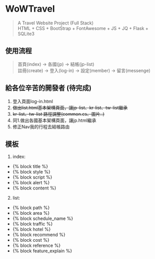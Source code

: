 # WoWTravel
>A Travel Website Project (Full Stack)<br>
>HTML + CSS + BootStrap + FontAwesome + JS + JQ + Flask + SQLite3

## 使用流程
>首頁(index) -> 各國(jp) -> 結帳(jp-list)<br>
>註冊(create) -> 登入(log-in) -> 設定(member) -> 留言(messenge)

## 給各位辛苦的開發者 (待完成)
1. 登入頁面log-in.html<br>
2. <s>做出list.html基本架構頁面，讓jp-list、kr-list、tw-list繼承</s><br>
3. <s>kr-list、tw-list 路徑調整(common.cs、圖片..)</s><br>
4. 同1.做出各國基本架構頁面，讓jp.html繼承<br>
5. 修正Nav我的行程去結帳路由<br>

## 模板
1. index:<br>
- {% block title %}
- {% block style %}
- {% block script %}
- {% block alert %}
- {% block content %}
2. list:<br>
- {% block path %}
- {% block area %}
- {% block schedule_name %}
- {% block traffic %}
- {% block hotel %}
- {% block recommend %}
- {% block cost %}
- {% block reference %}
- {% block feature_explain %}
